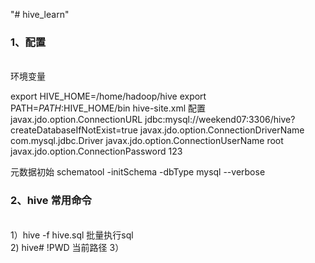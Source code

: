 "# hive_learn" 

<h3>1、配置 </h3><br>
环境变量

export HIVE_HOME=/home/hadoop/hive
export PATH=$PATH:$HIVE_HOME/bin
hive-site.xml 配置
<property>
<name>javax.jdo.option.ConnectionURL</name>
<value>jdbc:mysql://weekend07:3306/hive?createDatabaseIfNotExist=true</value>
</property>
<property>
<name>javax.jdo.option.ConnectionDriverName</name>
<value>com.mysql.jdbc.Driver</value>
</property>
<property>
<name>javax.jdo.option.ConnectionUserName</name>
<value>root</value>
</property>
<property>
<name>javax.jdo.option.ConnectionPassword</name>
<value>123</value>
</property>

元数据初始
schematool -initSchema -dbType mysql --verbose



<h3>2、hive 常用命令</h3><br>
1）hive  -f  hive.sql 批量执行sql<br>
2) hive# !PWD   当前路径
3）
